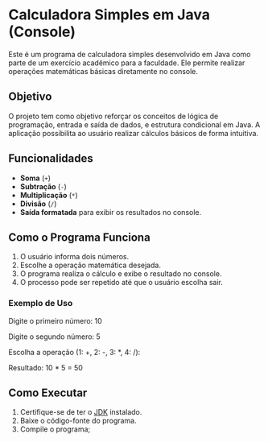 # Calculadora Simples em Java (Console)

Este é um programa de calculadora simples desenvolvido em Java como parte de um exercício acadêmico para a faculdade. Ele permite realizar operações matemáticas básicas diretamente no console.

## Objetivo

O projeto tem como objetivo reforçar os conceitos de lógica de programação, entrada e saída de dados, e estrutura condicional em Java. A aplicação possibilita ao usuário realizar cálculos básicos de forma intuitiva.

## Funcionalidades

- **Soma** (`+`)  
- **Subtração** (`-`)  
- **Multiplicação** (`*`)  
- **Divisão** (`/`)  
- **Saída formatada** para exibir os resultados no console.  

## Como o Programa Funciona

1. O usuário informa dois números.  
2. Escolhe a operação matemática desejada.  
3. O programa realiza o cálculo e exibe o resultado no console.  
4. O processo pode ser repetido até que o usuário escolha sair.  

### Exemplo de Uso

Digite o primeiro número: 10

Digite o segundo número: 5

Escolha a operação (1: +, 2: -, 3: *, 4: /):

Resultado: 10 * 5 = 50


## Como Executar

1. Certifique-se de ter o [JDK](https://www.oracle.com/java/technologies/javase-jdk-downloads.html) instalado.  
2. Baixe o código-fonte do programa.  
3. Compile o programa;
